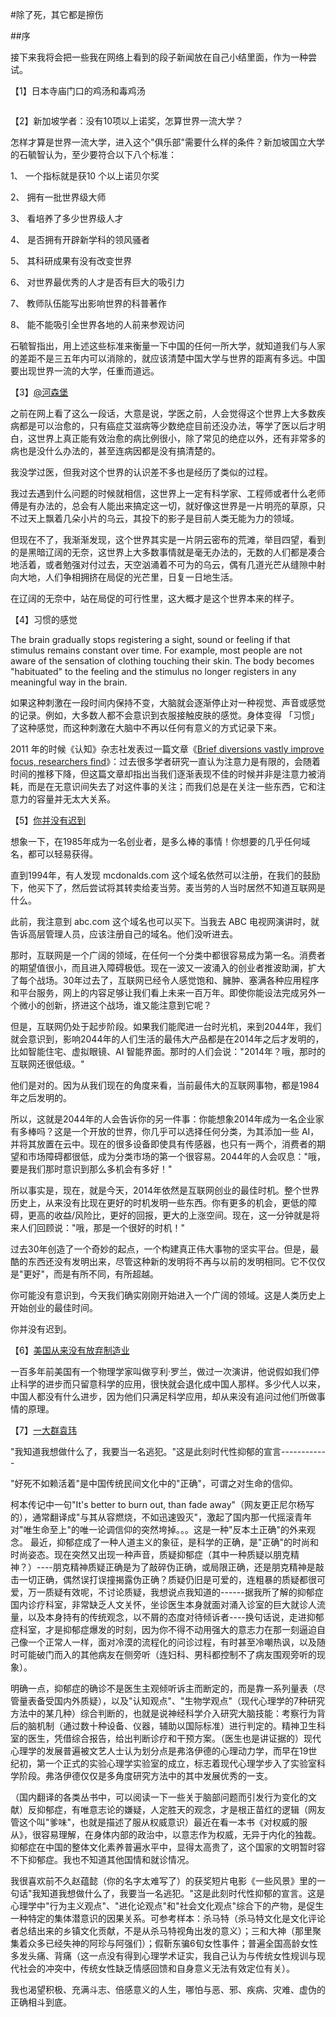 #除了死，其它都是擦伤

##序

接下来我将会把一些我在网络上看到的段子新闻放在自己小结里面，作为一种尝试。

【1】日本寺庙门口的鸡汤和毒鸡汤

<div>
<img style="max-width:100%;overflow:hidden;" src="http://samsongdi.com/images/Japanese001.jpeg" alt="">
</div>
<div>
<img style="max-width:100%;overflow:hidden;" src="http://samsongdi.com/images/Japanese002.jpeg" alt="">
</div>


【2】新加坡学者：没有10项以上诺奖，怎算世界一流大学？


怎样才算是世界一流大学，进入这个"俱乐部"需要什么样的条件？新加坡国立大学的石毓智认为，至少要符合以下八个标准：

1、 一个指标就是获10 个以上诺贝尔奖

2、 拥有一批世界级大师

3、 看培养了多少世界级人才

4、 是否拥有开辟新学科的领风骚者

5、 其科研成果有没有改变世界

6、 对世界最优秀的人才是否有巨大的吸引力

7、 教师队伍能写出影响世界的科普著作

8、 能不能吸引全世界各地的人前来参观访问

石毓智指出，用上述这些标准来衡量一下中国的任何一所大学，就知道我们与人家的差距不是三五年内可以消除的，就应该清楚中国大学与世界的距离有多远。中国要出现世界一流的大学，任重而道远。

【3】[@河森堡](https://weibo.com/u/5992829552?refer_flag=0000015010_&from=feed&loc=nickname)

之前在网上看了这么一段话，大意是说，学医之前，人会觉得这个世界上大多数疾病都是可以治愈的，只有癌症艾滋病等少数绝症目前还没办法，等学了医以后才明白，这世界上真正能有效治愈的病比例很小，除了常见的绝症以外，还有非常多的病也是没什么办法的，甚至连病因都是没有搞清楚的。

我没学过医，但我对这个世界的认识差不多也是经历了类似的过程。

我过去遇到什么问题的时候就相信，这世界上一定有科学家、工程师或者什么老师傅是有办法的，总会有人能出来搞定这一切，就好像这世界是一片明亮的草原，只不过天上飘着几朵小片的乌云，其投下的影子是目前人类无能为力的领域。

但现在不了，我渐渐发现，这个世界其实是一片阴云密布的荒滩，举目四望，看到的是黑暗辽阔的无奈，这世界上大多数事情就是毫无办法的，无数的人们都是凑合地活着，或者勉强对付过去，天空汹涌着不可为的乌云，偶有几道光芒从缝隙中射向大地，人们争相拥挤在局促的光芒里，日复一日地生活。

在辽阔的无奈中，站在局促的可行性里，这大概才是这个世界本来的样子。

【4】习惯的感觉

The brain gradually stops registering a sight, sound or feeling if that stimulus remains constant over time. For example, most people are not aware of the sensation of clothing touching their skin. The body becomes "habituated" to the feeling and the stimulus no longer registers in any meaningful way in the brain.

如果这种刺激在一段时间内保持不变，大脑就会逐渐停止对一种视觉、声音或感觉的记录。例如，大多数人都不会意识到衣服接触皮肤的感觉。身体变得 「习惯」了这种感觉，而这种刺激在大脑中不再以任何有意义的方式记录下来。

2011 年的时候《认知》杂志社发表过一篇文章《[Brief diversions vastly improve focus, researchers find](https://www.sciencedaily.com/releases/2011/02/110208131529.htm)》：过去很多学者研究一直认为注意力是有限的，会随着时间的推移下降，但这篇文章却指出当我们逐渐表现不佳的时候并非是注意力被消耗，而是在无意识间失去了对这件事的关注；而我们总是在关注一些东西，它和注意力的容量并无太大关系。

【5】[你并没有迟到](https://kk.org/thetechnium/you-are-not-late/)

想象一下，在1985年成为一名创业者，是多么棒的事情！你想要的几乎任何域名，都可以轻易获得。

直到1994年，有人发现 mcdonalds.com 这个域名依然可以注册，在我们的鼓励下，他买下了，然后尝试将其转卖给麦当劳。麦当劳的人当时居然不知道互联网是什么。

此前，我注意到 abc.com 这个域名也可以买下。当我去 ABC 电视网演讲时，就告诉高层管理人员，应该注册自己的域名。他们没听进去。

那时，互联网是一个广阔的领域，在任何一个分类中都很容易成为第一名。消费者的期望值很小，而且进入障碍极低。现在一波又一波涌入的创业者推波助澜，扩大了每个战场。30年过去了，互联网已经令人感觉饱和、臃肿、塞满各种应用程序和平台服务，网上的内容足够让我们看上未来一百万年。即使你能设法完成另外一个微小的创新，挤进这个战场，谁又能注意到它呢？

但是，互联网仍处于起步阶段。如果我们能爬进一台时光机，来到2044年，我们就会意识到，影响2044年的人们生活的最伟大产品都是在2014年之后才发明的，比如智能住宅、虚拟眼镜、AI 智能界面。那时的人们会说："2014年？哦，那时的互联网还很低级。"

他们是对的。因为从我们现在的角度来看，当前最伟大的互联网事物，都是1984年之后发明的。

所以，这就是2044年的人会告诉你的另一件事：你能想象2014年成为一名企业家有多棒吗？这是一个开放的世界，你几乎可以选择任何分类，为其添加一些 AI，并将其放置在云中。现在的很多设备即使具有传感器，也只有一两个，消费者的期望和市场障碍都很低，成为分类市场的第一个很容易。2044年的人会叹息："哦，要是我们那时意识到那么多机会有多好！"

所以事实是，现在，就是今天，2014年依然是互联网创业的最佳时机。整个世界历史上，从来没有比现在更好的时机发明一些东西。你有更多的机会，更低的障碍，更高的收益/风险比，更好的回报，更大的上涨空间。现在，这一分钟就是将来人们回顾说："哦，那是一个很好的时机！"

过去30年创造了一个奇妙的起点，一个构建真正伟大事物的坚实平台。但是，最酷的东西还没有发明出来，尽管这种新的发明将不再与以前的发明相同。它不仅仅是"更好"，而是有所不同，有所超越。

你可能没有意识到，今天我们确实刚刚开始进入一个广阔的领域。这是人类历史上开始创业的最佳时间。

你并没有迟到。

【6】[美国从来没有放弃制造业](https://finance.sina.com.cn/china/2020-09-18/doc-iivhuipp5079056.shtml)

一百多年前美国有一个物理学家叫做亨利·罗兰，做过一次演讲，他说假如我们停止科学的进步而只留意科学的应用，很快就会退化成中国人那样。多少代人以来，中国人都没有什么进步，因为他们只满足科学应用，却从来没有追问过他们所做事情的原理。

【7】[一大群袁玮](https://weibo.com/yw413?from=feed&loc=nickname)

"我知道我想做什么了，我要当一名逃犯。"这是此刻时代性抑郁的宣言------------

"好死不如赖活着"是中国传统民间文化中的"正确"，可谓之对生命的信仰。

柯本传记中一句"It's better to burn out, than fade away"（网友更正尼尔杨写的），通常翻译成"与其从容燃烧，不如迅速毁灭"，激起了国内那一代摇滚青年对"唯生命至上"的唯一论调信仰的突然垮掉。。。这是一种"反本土正确"的外来观念。
最近，抑郁症成了一种人道主义的象征，是科学的正确，是"正确"的时尚和时尚姿态。现在突然又出现一种声音，质疑抑郁症（其中一种质疑以朋克精神？）----朋克精神质疑正确是为了敲碎伪正确，或局限正确，还是朋克精神是敲击一切正确，偶然误打误撞揭露伪正确？质疑仍旧是可爱的，连粗暴的质疑都很可爱，万一质疑有效呢，不讨论质疑，我想说点我知道的------据我所了解的抑郁症国内诊疗科室，非常缺乏人文关怀，坐诊医生本身就面对涌入诊室的巨大就诊人流量，以及本身持有的传统观念，以不屑的态度对待倾诉者----换句话说，走进抑郁症科室，才是抑郁症爆发的时刻，因为你不得不动用强大的意志力在那一刻逼迫自己像一个正常人一样，面对冷漠的流程化的问诊过程，有时甚至冷嘲热讽，以及随时可能破门而入的其他病友在侧旁听（连妇科、男科都控制不了病友围观旁听的现象）。

明确一点，抑郁症的确诊不是医生主观倾听诉主而断定的，而是靠一系列量表（尽管量表备受国内外质疑），以及"认知观点"、"生物学观点"（现代心理学的7种研究方法中的某几种）综合判断的，也就是说神经科学介入研究大脑技能：考察行为背后的脑机制（通过数十种设备、仪器，辅助以国际标准）进行判定的。精神卫生科室的医生，凭借综合报告，给出判断诊疗和干预方案。（医生也是讲证据的）现代心理学的发展普遍被文艺人士认为划分点是弗洛伊德的心理动力学，而早在19世纪初，第一个正式的实验心理学实验室的成立，标志着现代心理学步入了实验室科学阶段。弗洛伊德仅仅是多角度研究方法中的其中发展优秀的一支。

（国内翻译的各类丛书中，可以阅读一下一些关于脑部问题而引发行为变化的文献）反抑郁症，有唯意志论的嫌疑，人定胜天的观念，才是根正苗红的逻辑（网友管这个叫"爹味"，也就是描述了服从权威意识）最近在看一本书《对权威的服从》，很容易理解，在身体内部的政治中，以意志作为权威，无异于内化的独裁。抑郁症在中国的整体文化素养普遍水平中，显得太高贵了，这个国家的文明暂时容不下抑郁症。我也不知道其他国情和就诊情况。

我很喜欢前不久赵蕴懿（你的名字太难写了）的获奖短片电影《一些风景》里的一句话"我知道我想做什么了，我要当一名逃犯。"这是此刻时代性抑郁的宣言。这是心理学中"行为主义观点"、"进化论观点"和"社会文化观点"综合下的产物，是促生一种特定的集体潜意识的因果关系。可参考样本：杀马特（杀马特文化是文化评论者总结出来的乡镇文化贡献，不是从杀马特视角出发的意义）；三和大神（那里聚集着众多已经失神的阿珍与阿强们）；假靳东骗6旬女性事件；普遍全国高龄女性多发头痛、背痛（这一点没有得到心理学术证实，我自己认为与传统女性规训与现代社会的冲突中，传统女性缺乏情感回馈和自身意义无法有效定位有关）。

我也渴望积极、充满斗志、倍感意义的人生，哪怕与恶、邪、疾病、灾难、虚伪的正确相斗到底。
